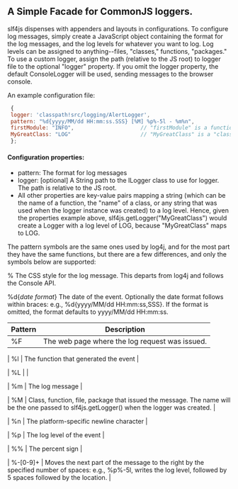 ## A Simple Facade for CommonJS loggers.

slf4js dispenses with appenders and layouts in configurations.  To configure log messages,
simply create a JavaScript object containing the format for the log messages, and the log levels for
whatever you want to log.  Log levels can be assigned to anything--files, "classes," functions, "packages."
To use a custom logger, assign the path (relative to the JS root) to logger file to the optional "logger" property.
If you omit the logger property, the default ConsoleLogger will be used, sending messages to the browser console.
 
An example configuration file:
```javascript
 {
 logger: 'classpath!src/logging/AlertLogger',
 pattern: "%d{yyyy/MM/dd HH:mm:ss.SSS} [%M] %p%-5l - %m%n",
 firstModule: "INFO",                     // "firstModule" is a function being logged from INFO up.
 MyGreatClass: "LOG"                      // "MyGreatClass" is a "class" being logged from LOG up.
 };
``` 

</p>
 
#### Configuration properties:
* pattern:  The format for log messages
* logger:  [optional] A String path to the ILogger class to use for logger.  The path is relative to the JS root.
* All other properties are key-value pairs mapping a string (which can be the name of a function, the "name"
       of a class, or any string that was used when the logger instance was created) to a log level.  Hence,
       given the properties example above, slf4js.getLogger("MyGreatClass") would create a Logger with a
       log level of LOG, because "MyGreatClass" maps to LOG.


The pattern symbols are the same ones used by log4j, and for the most part they have the same functions,
but there are a few differences, and only the symbols below are supported:

% The CSS style for the log message.  This departs from log4j and follows the Console API.


%d{<i>date format</i>}
The date of the event.  Optionally the date format follows within braces:
e.g., %d{yyyy/MM/dd HH:mm:ss,SSS}.  If the format is omitted, the format defaults to yyyy/MM/dd HH:mm:ss.

| Pattern | Description |
| -------- | --------------
| %F | The web page where the log request was issued. |


| %l | The function that generated the event |


| %L | |


| %m | The log message |


| %M | Class, function, file, package that issued the message.  The name will be the one passed
to slf4js.getLogger() when the logger was created. |


| %n | The platform-specific newline character |


| %p | The log level of the event |


| %% | The percent sign |


| %-[0-9]+ | Moves the next part of the message to the right by the specified number of spaces:
e.g., %p%-5l, writes the log level, followed by 5 spaces followed by the location. |

